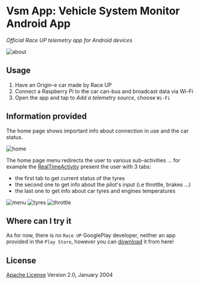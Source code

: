 # Vsm App: Vehicle System Monitor Android App
*Official Race UP telemetry app for Android devices*

![about](screenshots/about.png)

## Usage
1. Have an Origin-e car made by Race UP
2. Connect a Raspberry Pi to the car can-bus and broadcast data via Wi-Fi
3. Open the app and tap to *Add a telemetry source*, choose `Wi-Fi`

## Information provided
The home page shows important info about connection in use and the car status.

![home](screenshots/home.png)

The home page menu redirects the user to various sub-activities ... for example the [RealTimeActivity](vsm/app/src/main/java/org/raceup/ed/telemetry/vsm/activity/RealTimeTelemetryActivity.java) present the user with 3 tabs:
- the first tab to get current status of the tyres
- the second one to get info about the pilot's input (i.e throttle, brakes ...)
- the last one to get info about car tyres and engines temperatures

![menu](screenshots/menu.png)
![tyres](screenshots/tyres.png)
![throttle](screenshots/throttle.png)

## Where can I try it
As for now, there is no `Race UP` GooglePlay developer, neither an app provided in the `Play Store`, however you can [download](https://github.com/raceup/telemetry-android-client/blob/master/vsm/app/build/outputs/apk/app-debug.apk?raw=truek) it from here!

## License
[Apache License](http://www.apache.org/licenses/LICENSE-2.0) Version 2.0, January 2004
